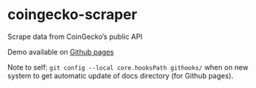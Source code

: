 # coingecko-scraper
Scrape data from CoinGecko’s public API

Demo available on [Github pages](https://softrabbit.github.io/coingecko-scraper/)

Note to self: `git config --local core.hooksPath githooks/` when on new system to get automatic update of docs directory (for Github pages).
